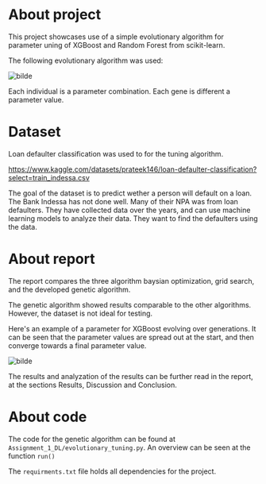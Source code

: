 # About project
This project showcases use of a simple evolutionary algorithm for parameter uning of XGBoost and Random Forest from scikit-learn.

The following evolutionary algorithm was used:

![bilde](https://github.com/user-attachments/assets/f6bbd14a-1c4b-43bf-9cc3-f851a3a1d814)

Each individual is a parameter combination. Each gene is different a parameter value.


# Dataset
Loan defaulter classification was used to for the tuning algorithm.

https://www.kaggle.com/datasets/prateek146/loan-defaulter-classification?select=train_indessa.csv

The goal of the dataset is to predict wether a person will default on a loan.
The Bank Indessa has not done well. Many of their NPA was from loan defaulters. They have collected data
over the years, and can use machine learning models to analyze their data. They want to find the defaulters
using the data.

# About report
The report compares the three algorithm baysian optimization, grid search, and the developed genetic algorithm.

The genetic algorithm showed results comparable to the other algorithms. However, the dataset is not ideal for testing.

Here's an example of a parameter for XGBoost evolving over generations.
It can be seen that the parameter values are spread out at the start, and then converge towards a final parameter value. 

![bilde](https://github.com/user-attachments/assets/240adb3d-8873-46e3-87de-a5f812c96057)

The results and analyzation of the results can be further read in the report, at the sections Results, Discussion and Conclusion.

# About code
The code for the genetic algorithm can be found at ```Assignment_1_DL/evolutionary_tuning.py```.
An overview can be seen at the function ```run()```

The ```requirments.txt``` file holds all dependencies for the project.










